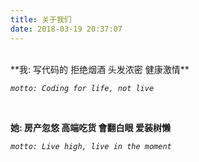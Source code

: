 ```yaml
---
title: 关于我们
date: 2018-03-19 20:37:07
---
```

<br /> 
**我: 写代码的 拒绝烟酒 头发浓密 健康激情**

*`motto: Coding for life, not live`*

<br />

**她: 房产忽悠 高端吃货 會翻白眼 爱装树懒**

*`motto: Live high, live in the moment`*

